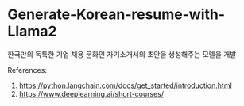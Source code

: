 # Generate-Korean-resume-with-Llama2
한국만의 독특한 기업 채용 문화인 자기소개서의 초안을 생성해주는 모델을 개발



References:
1) https://python.langchain.com/docs/get_started/introduction.html
2) https://www.deeplearning.ai/short-courses/
